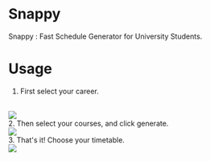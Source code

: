 # Snappy
Snappy : Fast Schedule Generator for University Students.

# Usage

1. First select your career.
  <br>
  <img src='https://image.ibb.co/dESUeF/cutmypic.png' />
  <br>
2. Then select your courses, and click generate.
  <br>
  <img src='https://i.imgur.com/hUcckph.png' />
  <br>
3. That's it! Choose your timetable.
  <br>
  <img src='https://i.imgur.com/SmzxBmg.png' />
  <br>

